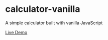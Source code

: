 # calculator-vanilla

A simple calculator built with vanilla JavaScript

[Live Demo](https://pbara7a.github.io/calculator-vanilla/)

